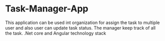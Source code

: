 # Task-Manager-App
This application can be used int organization for assign the task to multiple user and also user can update task status. The manager keep track of all the task.
.Net core  and Angular technology stack
